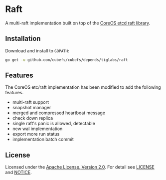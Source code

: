 # Raft

A multi-raft implementation built on top of the [CoreOS etcd raft library](https://github.com/etcd-io/etcd). 

## Installation

Download and install to `GOPATH`:
```bash
go get -u github.com/cubefs/cubefs/depends/tiglabs/raft
```

## Features

The CoreOS etc/raft implementation has been modified to add the following features.

- multi-raft support    
- snapshot manager   
- merged and compressed heartbeat message    
- check down replica      
- single raft's panic is allowed, detectable  
- new wal implementation    
- export more run status    
- implementation batch commit

## License

Licensed under the [Apache License, Version 2.0](http://www.apache.org/licenses/LICENSE-2.0). 
For detail see [LICENSE](LICENSE) and [NOTICE](NOTICE).
